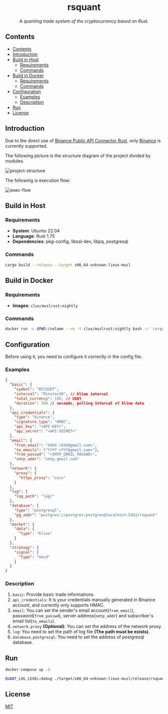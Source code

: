 <div align="center">
    <!-- <img class="fit-picture" src="docs/assets/quant-trader-avatar.png" width=120px alt="Project Avatar" > -->
    <h1> rsquant </h1>
    <i> A quanting trade system of the cryptocurrency based on Rust. </i>
</div>

## Contents

- [Contents](#contents)
- [Introduction](#introduction)
- [Build in Host](#build-in-host)
  - [Requirements](#requirements)
  - [Commands](#commands)
- [Build in Docker](#build-in-docker)
  - [Requirements](#requirements-1)
  - [Commands](#commands-1)
- [Configuration](#configuration)
  - [Examples](#examples)
  - [Description](#description)
- [Run](#run)
- [License](#license)

## Introduction

Due to the direct use of [Binance Public API Connector Rust](https://github.com/binance/binance-spot-connector-rust), only [Binance](https://www.binance.com) is currently supported.

The following picture is the structure diagram of the project divided by modules.

![project-structure](docs/assets/project-structure.png)

The following is execution flow:

![exec-flow](docs/assets/exec-flow.png)

## Build in Host

### Requirements

- **System**: Ubuntu 22.04
- **Language**: Rust 1.75
- **Dependencies**: pkg-config, libssl-dev, libpq, postgresql

### Commands

```bash
cargo build --release --target x86_64-unknown-linux-musl
```

## Build in Docker

### Requirements

- **Images**: `clux/muslrust:nightly`

### Commands

```bash
docker run -v $PWD:/volume --rm -t clux/muslrust:nightly bash -c 'cargo build --release --target x86_64-unknown-linux-musl'
```

## Configuration

Before using it, you need to configure it correctly in the config file.

### Examples

```json
{
  "basic": {
    "symbol": "BTCUSDT",
    "interval": "Minutes30", // kline interval
    "total_currency": 100, // USDT
    "duration": 300 // seconds, polling interval of kline data
  },
  "api_credentials": {
    "type": "binance",
    "signature_type": "HMAC",
    "api_key": "<API-KEY>",
    "api_secret": "<API-SECRET>"
  },
  "email": {
    "from_email": "XXXX <XXX@gmail.com>",
    "to_emails": ["YYYY <YYY@gmail.com>"],
    "from_passwd": "<SMTP_GMAIL_PASSWD>",
    "smtp_addr": "smtp.gmail.com"
  },
  "network": {
    "proxy": {
      "https_proxy": "xxxx"
    }
  },
  "log": {
    "log_path": "log/"
  },
  "database": {
    "type": "postgresql",
    "pg_addr": "postgres://postgres:postgres@localhost:5432/rsquant"
  },
  "market": {
    "data": {
      "type": "kline"
    }
  },
  "strategy": {
    "signal": {
      "type": "macd"
    }
  }
}
```

### Description

1. `basic`: Provide basic trade informations.
2. `api_credentials`: It is your credentials manually generated in Binance account, and currently only supports HMAC.
3. `email`: You can set the sender's email account(`from_email`), password(`from_passwd`), server address(`smtp_addr`) and subscriber's email list(`to_emails`).
4. `network.proxy` **(Optional)**: You can set the address of the network proxy.
5. `log`: You need to set the path of log file **(The path must be exists)**.
6. `database.postgresql`: You need to set the address of postgresql database.

## Run

```bash
docker-compose up -d

QUANT_LOG_LEVEL=debug ./target/x86_64-unknown-linux-musl/release/rsquant --config ./rsquant.json
```

## License

[MIT](./LICENSE)
